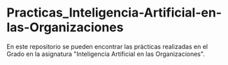 # Practicas_Inteligencia-Artificial-en-las-Organizaciones
En este repositorio se pueden encontrar las prácticas realizadas en el Grado en la asignatura "Inteligencia Artificial en las Organizaciones".
